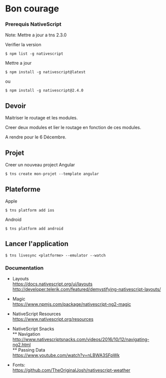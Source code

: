 # Bon courage

### Prerequis NativeScript

Note: Mettre a jour a tns 2.3.0

Verifier la version
```
$ npm list -g nativescript
```

Mettre a jour
```
$ npm install -g nativescript@latest
```
ou
```
$ npm install -g nativescript@2.4.0
```

## Devoir

Maitriser le routage et les modules.

Creer deux modules et lier le routage en fonction de ces modules.

A rendre pour le 6 Décembre.



## Projet

Creer un nouveau project Angular
```
$ tns create mon-projet --template angular
```

## Plateforme

Apple
```
$ tns platform add ios
```

Android
```
$ tns platform add android
```

## Lancer l'application
```
$ tns livesync <platforme> --emulator --watch
```




### Documentation

* Layouts   
https://docs.nativescript.org/ui/layouts   
http://developer.telerik.com/featured/demystifying-nativescript-layouts/

* Magic  
https://www.npmjs.com/package/nativescript-ng2-magic

* NativeScript Resources   
https://www.nativescript.org/resources

* NativeScript Snacks  
** Navigation  
http://www.nativescriptsnacks.com/videos/2016/10/12/navigating-ng2.html  
** Passing Data  
https://www.youtube.com/watch?v=nLBWA3SFpWk


* Fonts:  
https://github.com/TheOriginalJosh/nativescript-weather   
